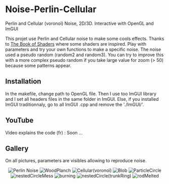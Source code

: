 # Noise-Perlin-Cellular
Perlin and Cellular (voronoï) Noise, 2D/3D. Interactive with OpenGL and ImGUI

This projet use Perlin and Cellular noise to make some cools effects. Thanks to [The Book of Shaders](https://thebookofshaders.com/) where some shaders are inspired.
Play with parameters and try your own functions to make a specific noise.
The noise used a pseudo random (random2 and random3). You can try to improve this with a more complex pseudo random if you take large value for zoom (> 50) because some patterns appear.



## Installation 
In the makefile, change path to OpenGL file. Then I use too ImGUI library and I set all headers files in the same folder in ImGUI. Else, if you installed ImGUI traditionnaly, go to all ImGUI .cpp and remove the './ImGUI/'.

## YouTube
Video explains the code (fr) : Soon ...

## Gallery 
On all pictures, parameters are visibles allowing to reproduce noise.
<p align="center">
  <img src=![PerlinNoise](https://github.com/Sala2Code/Noise-Perlin-Cellular/assets/109032171/f8611d11-59d4-4ffb-98ff-4c18cd1ee648) alt="Perlin Noise">
  <img src=![woodPlanch](https://github.com/Sala2Code/Noise-Perlin-Cellular/assets/109032171/7c903a8e-edb3-4af0-8f36-6c55aa76e8ff) alt="WoodPlanch">
  <img src=![Cellular(Voronoi)](https://github.com/Sala2Code/Noise-Perlin-Cellular/assets/109032171/02e21588-a249-4af7-b825-46145866fa5a) alt="Cellular(voronoï)">  
  <img src=![Blob](https://github.com/Sala2Code/Noise-Perlin-Cellular/assets/109032171/72cf14cc-7631-41f1-b033-3272731fdd4f) alt="Blob">  
  <img src=![particleCircle](https://github.com/Sala2Code/Noise-Perlin-Cellular/assets/109032171/6a865b98-ff7f-413a-8fc6-60627985d3ae) alt="ParticleCircle"> 
  <img src=![nestedCircleMess](https://github.com/Sala2Code/Noise-Perlin-Cellular/assets/109032171/5d07e65a-a458-4b50-8332-8181b1bc346d) alt="nestedCircleMess">
  <img src=![burning](https://github.com/Sala2Code/Noise-Perlin-Cellular/assets/109032171/2c78049e-2b3a-47cd-a635-4a5ed4cccaec) alt="burning">  
  <img src=![nestedCircle(trunkRing)](https://github.com/Sala2Code/Noise-Perlin-Cellular/assets/109032171/fd718e3d-8821-4b6f-b27f-5061955c45ae) alt="nestedCircle(trunkRing)">
  <img src=[rodMelted](https://github.com/Sala2Code/Noise-Perlin-Cellular/assets/109032171/6caed2ae-c5c9-456d-9b55-47c9753fc9a8) alt="rodMelted">
</p>



